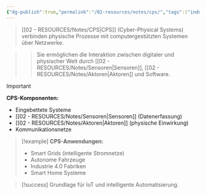 ```yaml
---
{"dg-publish":true,"permalink":"/02-resources/notes/cps/","tags":["industrie40/systeme","AP2025/neu"],"noteIcon":"","updated":"2025-09-16T23:41:26.720+02:00"}
---
```



>[[02 - RESOURCES/Notes/CPS\|CPS]] (Cyber-Physical Systems) verbinden physische Prozesse mit computergestützten Systemen über Netzwerke.

>>Sie ermöglichen die Interaktion zwischen digitaler und physischer Welt durch [[02 - RESOURCES/Notes/Sensoren\|Sensoren]], [[02 - RESOURCES/Notes/Aktoren\|Aktoren]] und Software.

>[!important] 
>**CPS-Komponenten:**
>- Eingebettete Systeme
>- [[02 - RESOURCES/Notes/Sensoren\|Sensoren]] (Datenerfassung)
>- [[02 - RESOURCES/Notes/Aktoren\|Aktoren]] (physische Einwirkung)
>- Kommunikationsnetze

>[!example] 
>**CPS-Anwendungen:**
>- Smart Grids (intelligente Stromnetze)
>- Autonome Fahrzeuge
>- Industrie 4.0 Fabriken
>- Smart Home Systeme

>[!success] 
>Grundlage für IoT und intelligente Automatisierung.